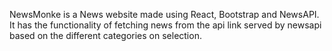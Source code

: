 NewsMonke is a News website made using React, Bootstrap and NewsAPI. It has the functionality of fetching news from the api link served by newsapi based on the different categories on selection.
